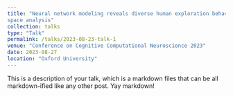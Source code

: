 ```yaml
---
title: "Neural network modeling reveals diverse human exploration behaviors via state
space analysis"
collection: talks
type: "Talk"
permalink: /talks/2023-08-23-talk-1
venue: "Conference on Cognitive Computational Neuroscience 2023"
date: 2023-08-27
location: "Oxford University"
---
```


This is a description of your talk, which is a markdown files that can be all markdown-ified like any other post. Yay markdown!
